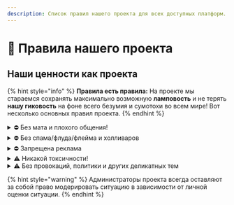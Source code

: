 ```yaml
---
description: Список правил нашего проекта для всех доступных платформ.
---
```


# 💖 Правила нашего проекта

## Наши ценности как проекта

{% hint style="info" %}
**Правила есть правила:** На проекте мы стараемся сохранять максимально возможную **ламповость** и не терять **нашу гиковость** на фоне всего безумия и сумотохи во всем мире! Вот несколько основных правил проекта.
{% endhint %}

<details>

<summary><span data-gb-custom-inline data-tag="emoji" data-code="26d4">⛔</span> Без мата и плохого общения!</summary>

Запрещены любые личные оскорбления, переход на личности, открытый или завуалированный мат/ругательство. Мы за приятное и атмосферное общение!

</details>

<details>

<summary><span data-gb-custom-inline data-tag="emoji" data-code="26d4">⛔</span> Без спама/флуда/флейма и холливаров</summary>

Запрещён спам, флуд, флейм, холливары (⚠️Windows в их числе), а также троллинг, вбросы, наезды, разжигание

</details>

<details>

<summary><span data-gb-custom-inline data-tag="emoji" data-code="26d4">⛔</span> Запрещена реклама</summary>

Запрещена реклама любого характера без согласования с администрацией

</details>

<details>

<summary><span data-gb-custom-inline data-tag="emoji" data-code="26a0">⚠️</span> Никакой токсичности!</summary>

Не одобряется и не уважается любого рода токсичность. Будьте вежливыми. Уважайте других участников сообщества и самое главное не обижайте новичков, старайтесь быть более снисходительными.

</details>

<details>

<summary><span data-gb-custom-inline data-tag="emoji" data-code="26a0">⚠️</span> Без провокаций, политики и других деликатных тем</summary>



Без провакационной политики, религии и других деликатных тем (сексизм, феминизм и т.д.)

</details>

{% hint style="warning" %}
Администраторы проекта всегда оставляют за собой право модерировать ситуацию в зависимости от личной оценки ситуации.
{% endhint %}
